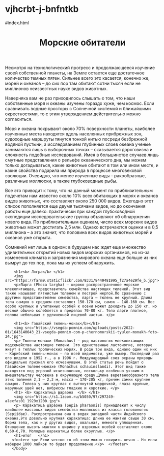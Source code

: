 # vjhcrbt-j-bnfntkb
#index.html
<html>
   <body>
        <header> <h1> Морские обитатели </h1></header>
        <p>Несмотря на технологический прогресс и продолжающееся изучение своей собственной планеты, на Земле остается еще достаточное количество темных пятен. Сильнее всего это касается, конечно же, морей и океанов – до сих пор там обитают сотни тысяч если не миллионов неизвестных науке видов животных.


Наверняка вам не раз приходилось слышать о том, что наши собственные моря и океаны изучены гораздо хуже, чем космос. Если сравнивать водные просторы с Солнечной системой и ближайшими окрестностями, то с этим утверждением действительно можно согласиться.


Моря и океана покрывают около 70% поверхности планеты, наиболее изученные места находятся вдоль населенных прибрежных зон, судоходные маршруты тянутся тонкой нитью посреди безбрежной водяной пустыни, а исследованием глубинных слоев океана ученые занимаются лишь в выборочных точках – сказывается дороговизна и сложность подобных исследований. Имея в большинстве случаев лишь смутные представления о рельефе океанического дна, мы можем только догадываться, какие животные обитают в том или ином месте, и какие свойства подарила им природа в процессе многовековой эволюции. Очевидно, что менее изученные виды – ракообразные, различные моллюски, а также глубоководные рыбы.


Все это приводит к тому, что на данный момент по приблизительным подсчетам нам известно около 10% всех обитающих в морях и океанов видов животных, что составляет около 250 000 видов. Ежегодно этот список пополняется еще двумя тысячами видов, но до окончания работы еще далеко: практически при каждой глубоководной экспедиции исследовательские группы объявляют об обнаружении нового вида. По приблизительным оценкам, число всех морских видов животных может достигать 2,5 млн. Однако встречаются оценки и в 0,5 миллиона – а это значит, что половина всех видов животных морей и океанов уже открыта.


Сомнений нет лишь в одном: в будущем нас ждет еще множество удивительных открытий новых видов морских организмов, но из-за изменения климата и загрязнения мирового океана еще больше из них вымрут до тех пор, пока мы их успеем обнаружить.</p>


        <h1><b> Лягра</b> </h1>
        <img src="https://farm9.staticflickr.com/8331/8449481995_f27a4e29fe_b.jpg">
        <p>Ларга (Phoca largha) – широко распространенное морское млекопитающее, представитель семейства настоящих тюленей. Этот вид также называют пятнистым тюленем и пестрой нерпой.По сравнению с другими представителями семейства, ларга – тюлень не крупный. Длина тела самцов в среднем составляет 150-170 см, самок – 140-160 см. Вес особо крупных и упитанных особей к осени может доходить до 150 кг, но весной обычно колеблется в пределах 70-80 кг. Тело ларги плотное, голова небольшая с удлиненной лицевой частью. </p>

        <h1><b> Гавайский тюлень-монах</b></h1>
        <img src="https://vsegda-pomnim.com/uploads/posts/2022-01/1643140643_21-vsegda-pomnim-com-p-chernomorskii-tyulen-monakh-foto-24.jpg">
        <p> Тюлени-монахи (Monachus) — род ластоногих млекопитающих подсемейства настоящие тюлени. Это единственные ластоногие, которые живут в теплых тропических морях. В роде три вида, однако один их них — Карибский тюлень-монах — по всей видимости, уже вымер. Последний раз его видели в 1952 г., а в 1996 г. Международный союз охраны природы официально признал его исчезнувшим. В этой статье речь пойдет о Гавайском тюлене-монахе (Monachus schauinslandi). Этот вид также находятся под угрозой исчезновения, поскольку особенно уязвим к вмешательству человека в окружающую среду.Длина веретенообразного тела этих тюленей 2,1 – 2,3 м, масса — 170-205 кг, причем самки крупнее самцов. Голова у них круглая с вытянутой мордочкой, глаза крупные, наружных ушей нет, вибриссы гладкие и короткие. </p>
        <h1> <b> Каракатица фараона  </b> </h1>
        <img src="https://s1.1zoom.ru/b5050/97/297249-alexfas01_1920x1200.jpg">
        <p> Каракатица фараона (Sepia pharaonis) принадлежит к числу наиболее массовых видов семейства моллюсков из класса головоногих (Sepiidae). Распространена она в водах западной части Индийского океана.Это довольно крупная каракатица: длина ее мантии свыше 30 см. Форма тела, как и у других видов, овальная, немного уплощенная. Отношение высоты мантии к ширине у взрослых особей составляет около 0,60-0,70. Молодые каракатицы более округлые. </p>
        <h1>итог   </h1>
       <footer> <p> Если честно то об этом можно говирить вечно . Но если наберем 1000 лайков то будет продолжение.</p>  </footer>
       </body>
</html>
